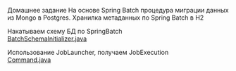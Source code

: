 Домашнее задание
На основе Spring Batch процедура миграции данных из Mongo в Postgres. 
Хранилка метаданных по Spring Batch в H2

Накатываем схему БД по SpringBatch</br>
[BatchSchemaInitializer.java](src/main/java/ru/otus/hw/config/BatchSchemaInitializer.java)

Использование JobLauncher, получаем JobExecution</br>
[Command.java](src/main/java/ru/otus/hw/command/Command.java)

